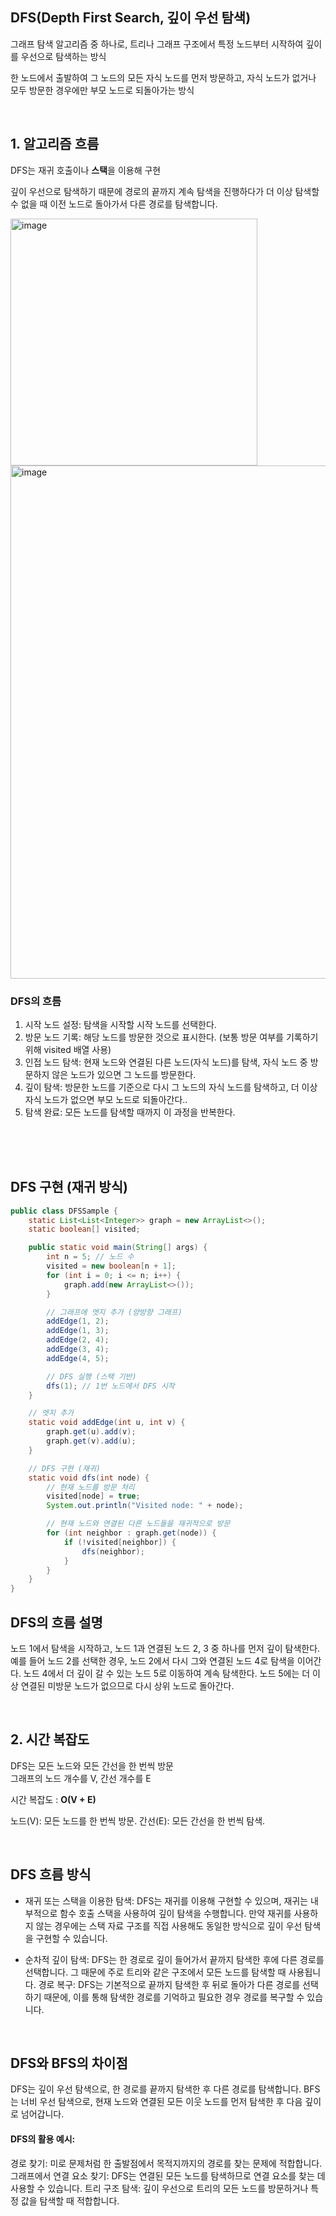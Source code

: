 ## DFS(Depth First Search, 깊이 우선 탐색)
그래프 탐색 알고리즘 중 하나로, 트리나 그래프 구조에서 특정 노드부터 시작하여 깊이를 우선으로 탐색하는 방식  
  
한 노드에서 출발하여 그 노드의 모든 자식 노드를 먼저 방문하고, 자식 노드가 없거나 모두 방문한 경우에만 부모 노드로 되돌아가는 방식


<br>

## 1. 알고리즘 흐름
DFS는 재귀 호출이나 **스택**을 이용해 구현
  
깊이 우선으로 탐색하기 때문에 경로의 끝까지 계속 탐색을 진행하다가 더 이상 탐색할 수 없을 때 이전 노드로 돌아가서 다른 경로를 탐색합니다.

<img width="395" alt="image" src="https://github.com/user-attachments/assets/6c5c250c-885c-4df4-9242-12e9e13e84b7">

<img width="821" alt="image" src="https://github.com/user-attachments/assets/83524113-9b52-4611-89fe-6564c2ab25cc">

<br>

### DFS의 흐름
1. 시작 노드 설정: 탐색을 시작할 시작 노드를 선택한다.
2. 방문 노드 기록: 해당 노드를 방문한 것으로 표시한다. (보통 방문 여부를 기록하기 위해 visited 배열 사용)
3. 인접 노드 탐색: 현재 노드와 연결된 다른 노드(자식 노드)를 탐색, 자식 노드 중 방문하지 않은 노드가 있으면 그 노드를 방문한다.
4. 깊이 탐색: 방문한 노드를 기준으로 다시 그 노드의 자식 노드를 탐색하고, 더 이상 자식 노드가 없으면 부모 노드로 되돌아간다..
5. 탐색 완료: 모든 노드를 탐색할 때까지 이 과정을 반복한다.

<br><br><br>

## DFS 구현 (재귀 방식)
```java
public class DFSSample {
    static List<List<Integer>> graph = new ArrayList<>();
    static boolean[] visited;

    public static void main(String[] args) {
        int n = 5; // 노드 수
        visited = new boolean[n + 1];
        for (int i = 0; i <= n; i++) {
            graph.add(new ArrayList<>());
        }

        // 그래프에 엣지 추가 (양방향 그래프)
        addEdge(1, 2);
        addEdge(1, 3);
        addEdge(2, 4);
        addEdge(3, 4);
        addEdge(4, 5);

        // DFS 실행 (스택 기반)
        dfs(1); // 1번 노드에서 DFS 시작
    }

    // 엣지 추가
    static void addEdge(int u, int v) {
        graph.get(u).add(v);
        graph.get(v).add(u);
    }

    // DFS 구현 (재귀)
    static void dfs(int node) {
        // 현재 노드를 방문 처리
        visited[node] = true;
        System.out.println("Visited node: " + node);

        // 현재 노드와 연결된 다른 노드들을 재귀적으로 방문
        for (int neighbor : graph.get(node)) {
            if (!visited[neighbor]) {
                dfs(neighbor);
            }
        }
    }
}
```
## DFS의 흐름 설명
노드 1에서 탐색을 시작하고, 노드 1과 연결된 노드 2, 3 중 하나를 먼저 깊이 탐색한다.
예를 들어 노드 2를 선택한 경우, 노드 2에서 다시 그와 연결된 노드 4로 탐색을 이어간다.
노드 4에서 더 깊이 갈 수 있는 노드 5로 이동하여 계속 탐색한다.
노드 5에는 더 이상 연결된 미방문 노드가 없으므로 다시 상위 노드로 돌아간다.

<br>


## 2. 시간 복잡도
DFS는 모든 노드와 모든 간선을 한 번씩 방문  
그래프의 노드 개수를 V, 간선 개수를 E

시간 복잡도 : **O(V + E)**  
  
노드(V): 모든 노드를 한 번씩 방문.
간선(E): 모든 간선을 한 번씩 탐색.

<br>

## DFS 흐름 방식
- 재귀 또는 스택을 이용한 탐색: DFS는 재귀를 이용해 구현할 수 있으며, 재귀는 내부적으로 함수 호출 스택을 사용하여 깊이 탐색을 수행합니다. 만약 재귀를 사용하지 않는 경우에는 스택 자료 구조를 직접 사용해도 동일한 방식으로 깊이 우선 탐색을 구현할 수 있습니다.  

- 순차적 깊이 탐색: DFS는 한 경로로 깊이 들어가서 끝까지 탐색한 후에 다른 경로를 선택합니다. 그 때문에 주로 트리와 같은 구조에서 모든 노드를 탐색할 때 사용됩니다.
경로 복구: DFS는 기본적으로 끝까지 탐색한 후 뒤로 돌아가 다른 경로를 선택하기 때문에, 이를 통해 탐색한 경로를 기억하고 필요한 경우 경로를 복구할 수 있습니다.

<br>

## DFS와 BFS의 차이점
DFS는 깊이 우선 탐색으로, 한 경로를 끝까지 탐색한 후 다른 경로를 탐색합니다.
BFS는 너비 우선 탐색으로, 현재 노드와 연결된 모든 이웃 노드를 먼저 탐색한 후 다음 깊이로 넘어갑니다.  

  
#### DFS의 활용 예시:
경로 찾기: 미로 문제처럼 한 출발점에서 목적지까지의 경로를 찾는 문제에 적합합니다.
그래프에서 연결 요소 찾기: DFS는 연결된 모든 노드를 탐색하므로 연결 요소를 찾는 데 사용할 수 있습니다.
트리 구조 탐색: 깊이 우선으로 트리의 모든 노드를 방문하거나 특정 값을 탐색할 때 적합합니다.
